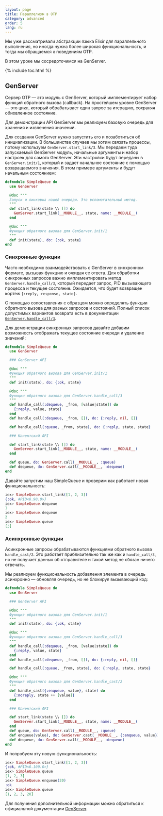 ```yaml
---
layout: page
title: Параллелизм в OTP
category: advanced
order: 5
lang: ru
---
```


Мы уже рассматривали абстракции языка Elixir для параллельного выполнения, но иногда нужна более широкая функциональность, и тогда мы обращаемся к поведениям OTP.

В этом уроке мы сосредоточимся на GenServer.

{% include toc.html %}

## GenServer

Сервер OTP &mdash; это модуль с GenServer, который имплементирует набор функций обратного вызова (callback). На простейшем уровне GenServer &mdash; это цикл, который обрабатывает один запрос за итерацию, сохраняя обновленное состояние.

Для демонстрации API GenServer мы реализуем базовую очередь для хранения и извлечения значений.

Для создания GenServer нужно запустить его и позаботиться об инициализации. В большинстве случаев мы хотим связать процессы, потому используем `GenServer.start_link/3`. Мы передаем туда запускаемый GenServer модуль, начальные аргументы и набор настроек для самого GenServer. Эти настройки будут переданы в `GenServer.init/1`, который и задает начальное состояние с помощью возвращаемого значения. В этом примере аргументы и будут начальным состоянием:

```elixir
defmodule SimpleQueue do
  use GenServer

  @doc """
  Запуск и линковка нашей очереди. Это вспомогательный метод.
  """
  def start_link(state \\ []) do
    GenServer.start_link(__MODULE__, state, name: __MODULE__)
  end

  @doc """
  Функция обратного вызова для GenServer.init/1
  """
  def init(state), do: {:ok, state}
end
```

### Синхронные функции

Часто необходимо взаимодействовать с GenServer в синхронном формате, вызывая функцию и ожидая ее ответа. Для обработки синхронных запросов важно имплементировать метод `GenServer.handle_call/3`, который передает запрос, PID вызывающего процесса и текущее состояние. Ожидается, что будет возвращен кортеж `{:reply, response, state}`.

С помощью сопоставления с образцом можно определять функции обратного вызова для разных запросов и состояний. Полный список допустимых вариантов возврата есть в документации [`GenServer.handle_call/3`](http://elixir-lang.org/docs/stable/elixir/GenServer.html#c:handle_call/3).

Для демонстрации синхронных запросов давайте добавим возможность отображать текущее состояние очереди и удаление значений:

```elixir
defmodule SimpleQueue do
  use GenServer

  ### GenServer API

  @doc """
  Функция обратного вызова для GenServer.init/1
  """
  def init(state), do: {:ok, state}

  @doc """
  Функции обратного вызова для GenServer.handle_call/3
  """
  def handle_call(:dequeue, _from, [value|state]) do
    {:reply, value, state}
  end
  def handle_call(:dequeue, _from, []), do: {:reply, nil, []}

  def handle_call(:queue, _from, state), do: {:reply, state, state}

  ### Клиентский API

  def start_link(state \\ []) do
    GenServer.start_link(__MODULE__, state, name: __MODULE__)
  end

  def queue, do: GenServer.call(__MODULE__, :queue)
  def dequeue, do: GenServer.call(__MODULE__, :dequeue)
end

```

Давайте запустим наш SimpleQueue и проверим как работает новая функциональность:

```elixir
iex> SimpleQueue.start_link([1, 2, 3])
{:ok, #PID<0.90.0>}
iex> SimpleQueue.dequeue
1
iex> SimpleQueue.dequeue
2
iex> SimpleQueue.queue
[3]
```

### Асинхронные функции

Асинхронные запросы обрабатываются функциями обратного вызова `handle_cast/2`. Это работает приблизительно так же как и `handle_call/3`, но не получает данных об отправителе и такой метод не обязан ничего отвечать. 

Мы реализуем функциональность добавления элемента в очередь асинхронно &mdash; обновляя очередь, но не блокируя вызывающий код:

```elixir
defmodule SimpleQueue do
  use GenServer

  ### GenServer API

  @doc """
  Функция обратного вызова для GenServer.init/1
  """
  def init(state), do: {:ok, state}

  @doc """
  Функции обратного вызова для GenServer.handle_call/3
  """
  def handle_call(:dequeue, _from, [value|state]) do
    {:reply, value, state}
  end
  def handle_call(:dequeue, _from, []), do: {:reply, nil, []}

  def handle_call(:queue, _from, state), do: {:reply, state, state}

  @doc """
  Функция обратного вызова для GenServer.handle_cast/2
  """
  def handle_cast({:enqueue, value}, state) do
    {:noreply, state ++ [value]}
  end

  ### Клиентский API

  def start_link(state \\ []) do
    GenServer.start_link(__MODULE__, state, name: __MODULE__)
  end
  def queue, do: GenServer.call(__MODULE__, :queue)
  def enqueue(value), do: GenServer.cast(__MODULE__, {:enqueue, value})
  def dequeue, do: GenServer.call(__MODULE__, :dequeue)
end
```

И попробуем эту новую функциональность:

```elixir
iex> SimpleQueue.start_link([1, 2, 3])
{:ok, #PID<0.100.0>}
iex> SimpleQueue.queue
[1, 2, 3]
iex> SimpleQueue.enqueue(20)
:ok
iex> SimpleQueue.queue
[1, 2, 3, 20]
```

Для получения дополнительной информации можно обратиться к официальной документации [GenServer](http://elixir-lang.org/docs/stable/elixir/GenServer.html#content).